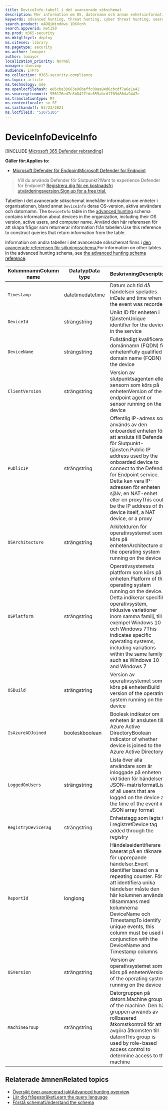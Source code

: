 ```yaml
---
title: DeviceInfo-tabell i det avancerade sökschemat
description: Mer information om OS, datornamn och annan enhetsinformation i tabellen DeviceInfo i det avancerade sökschemat
keywords: advanced hunting, threat hunting, cyber threat hunting, search, query, telemetry, schema reference, kusto, table, column, data type, description, deviceinfo, device, OS, platform, users, DeviceInfo
search.product: eADQiWindows 10XVcnh
search.appverid: met150
ms.prod: m365-security
ms.mktglfcycl: deploy
ms.sitesec: library
ms.pagetype: security
ms.author: lomayor
author: lomayor
localization_priority: Normal
manager: dansimp
audience: ITPro
ms.collection: M365-security-compliance
ms.topic: article
ms.technology: mde
ms.openlocfilehash: e86cba39663e96beffc00aa94d6cbcdf7a6e1e42
ms.sourcegitcommit: 956176ed7c8b8427fdc655abcd1709d86da9447e
ms.translationtype: MT
ms.contentlocale: sv-SE
ms.lasthandoff: 03/23/2021
ms.locfileid: "51075105"
---
```

# <a name="deviceinfo"></a><span data-ttu-id="492db-104">DeviceInfo</span><span class="sxs-lookup"><span data-stu-id="492db-104">DeviceInfo</span></span>

[!INCLUDE [Microsoft 365 Defender rebranding](../../includes/microsoft-defender.md)]

<span data-ttu-id="492db-105">**Gäller för:**</span><span class="sxs-lookup"><span data-stu-id="492db-105">**Applies to:**</span></span>
- [<span data-ttu-id="492db-106">Microsoft Defender för Endpoint</span><span class="sxs-lookup"><span data-stu-id="492db-106">Microsoft Defender for Endpoint</span></span>](https://go.microsoft.com/fwlink/p/?linkid=2154037)


><span data-ttu-id="492db-107">Vill du använda Defender för Slutpunkt?</span><span class="sxs-lookup"><span data-stu-id="492db-107">Want to experience Defender for Endpoint?</span></span> [<span data-ttu-id="492db-108">Registrera dig för en kostnadsfri utvärderingsversion.</span><span class="sxs-lookup"><span data-stu-id="492db-108">Sign up for a free trial.</span></span>](https://www.microsoft.com/microsoft-365/windows/microsoft-defender-atp?ocid=docs-wdatp-advancedhuntingref-abovefoldlink)

<span data-ttu-id="492db-109">Tabellen i det avancerade sökschemat innehåller information om enheter i organisationen, bland annat `DeviceInfo` deras OS-version, aktiva användare och datornamn. [](advanced-hunting-overview.md)</span><span class="sxs-lookup"><span data-stu-id="492db-109">The `DeviceInfo` table in the [advanced hunting](advanced-hunting-overview.md) schema contains information about devices in the organization, including their OS version, active users, and computer name.</span></span> <span data-ttu-id="492db-110">Använd den här referensen för att skapa frågor som returnerar information från tabellen.</span><span class="sxs-lookup"><span data-stu-id="492db-110">Use this reference to construct queries that return information from the table.</span></span>

<span data-ttu-id="492db-111">Information om andra tabeller i det avancerade sökschemat finns i [den avancerade referensen för sökningsschema.](advanced-hunting-schema-reference.md)</span><span class="sxs-lookup"><span data-stu-id="492db-111">For information on other tables in the advanced hunting schema, see [the advanced hunting schema reference](advanced-hunting-schema-reference.md).</span></span>

| <span data-ttu-id="492db-112">Kolumnnamn</span><span class="sxs-lookup"><span data-stu-id="492db-112">Column name</span></span> | <span data-ttu-id="492db-113">Datatyp</span><span class="sxs-lookup"><span data-stu-id="492db-113">Data type</span></span> | <span data-ttu-id="492db-114">Beskrivning</span><span class="sxs-lookup"><span data-stu-id="492db-114">Description</span></span> |
|-------------|-----------|-------------|
| `Timestamp` | <span data-ttu-id="492db-115">datetime</span><span class="sxs-lookup"><span data-stu-id="492db-115">datetime</span></span> | <span data-ttu-id="492db-116">Datum och tid då händelsen spelades in</span><span class="sxs-lookup"><span data-stu-id="492db-116">Date and time when the event was recorded</span></span> |
| `DeviceId` | <span data-ttu-id="492db-117">sträng</span><span class="sxs-lookup"><span data-stu-id="492db-117">string</span></span> | <span data-ttu-id="492db-118">Unikt ID för enheten i tjänsten</span><span class="sxs-lookup"><span data-stu-id="492db-118">Unique identifier for the device in the service</span></span> |
| `DeviceName` | <span data-ttu-id="492db-119">sträng</span><span class="sxs-lookup"><span data-stu-id="492db-119">string</span></span> | <span data-ttu-id="492db-120">Fullständigt kvalificerat domännamn (FQDN) för enheten</span><span class="sxs-lookup"><span data-stu-id="492db-120">Fully qualified domain name (FQDN) of the device</span></span> |
| `ClientVersion` | <span data-ttu-id="492db-121">sträng</span><span class="sxs-lookup"><span data-stu-id="492db-121">string</span></span> | <span data-ttu-id="492db-122">Version av slutpunktsagenten eller sensorn som körs på enheten</span><span class="sxs-lookup"><span data-stu-id="492db-122">Version of the endpoint agent or sensor running on the device</span></span> |
| `PublicIP` | <span data-ttu-id="492db-123">sträng</span><span class="sxs-lookup"><span data-stu-id="492db-123">string</span></span> | <span data-ttu-id="492db-124">Offentlig IP-adress som används av den onboarded enheten för att ansluta till Defender för Slutpunkt-tjänsten.</span><span class="sxs-lookup"><span data-stu-id="492db-124">Public IP address used by the onboarded device to connect to the Defender for Endpoint service.</span></span> <span data-ttu-id="492db-125">Detta kan vara IP-adressen för enheten själv, en NAT-enhet eller en proxy</span><span class="sxs-lookup"><span data-stu-id="492db-125">This could be the IP address of the device itself, a NAT device, or a proxy</span></span> |
| `OSArchitecture` | <span data-ttu-id="492db-126">sträng</span><span class="sxs-lookup"><span data-stu-id="492db-126">string</span></span> | <span data-ttu-id="492db-127">Arkitekturen för operativsystemet som körs på enheten</span><span class="sxs-lookup"><span data-stu-id="492db-127">Architecture of the operating system running on the device</span></span> |
| `OSPlatform` | <span data-ttu-id="492db-128">sträng</span><span class="sxs-lookup"><span data-stu-id="492db-128">string</span></span> | <span data-ttu-id="492db-129">Operativsystemets plattform som körs på enheten.</span><span class="sxs-lookup"><span data-stu-id="492db-129">Platform of the operating system running on the device.</span></span> <span data-ttu-id="492db-130">Detta indikerar specifika operativsystem, inklusive variationer inom samma familj, till exempel Windows 10 och Windows 7</span><span class="sxs-lookup"><span data-stu-id="492db-130">This indicates specific operating systems, including variations within the same family, such as Windows 10 and Windows 7</span></span> |
| `OSBuild` | <span data-ttu-id="492db-131">sträng</span><span class="sxs-lookup"><span data-stu-id="492db-131">string</span></span> | <span data-ttu-id="492db-132">Version av operativsystemet som körs på enheten</span><span class="sxs-lookup"><span data-stu-id="492db-132">Build version of the operating system running on the device</span></span> |
| `IsAzureADJoined` | <span data-ttu-id="492db-133">boolesk</span><span class="sxs-lookup"><span data-stu-id="492db-133">boolean</span></span> | <span data-ttu-id="492db-134">Boolesk indikator om enheten är ansluten till Azure Active Directory</span><span class="sxs-lookup"><span data-stu-id="492db-134">Boolean indicator of whether device is joined to the Azure Active Directory</span></span> |
| `LoggedOnUsers` | <span data-ttu-id="492db-135">sträng</span><span class="sxs-lookup"><span data-stu-id="492db-135">string</span></span> | <span data-ttu-id="492db-136">Lista över alla användare som är inloggade på enheten vid tiden för händelsen i JSON-matrisformat</span><span class="sxs-lookup"><span data-stu-id="492db-136">List of all users that are logged on the device at the time of the event in JSON array format</span></span> |
| `RegistryDeviceTag` | <span data-ttu-id="492db-137">sträng</span><span class="sxs-lookup"><span data-stu-id="492db-137">string</span></span> | <span data-ttu-id="492db-138">Enhetstagg som lagts till i registret</span><span class="sxs-lookup"><span data-stu-id="492db-138">Device tag added through the registry</span></span> |
| `ReportId` | <span data-ttu-id="492db-139">long</span><span class="sxs-lookup"><span data-stu-id="492db-139">long</span></span> | <span data-ttu-id="492db-140">Händelseidentifierare baserat på en räknare för upprepande händelser.</span><span class="sxs-lookup"><span data-stu-id="492db-140">Event identifier based on a repeating counter.</span></span> <span data-ttu-id="492db-141">För att identifiera unika händelser måste den här kolumnen användas tillsammans med kolumnerna DeviceName och Timestamp</span><span class="sxs-lookup"><span data-stu-id="492db-141">To identify unique events, this column must be used in conjunction with the DeviceName and Timestamp columns</span></span> |
| `OSVersion` | <span data-ttu-id="492db-142">sträng</span><span class="sxs-lookup"><span data-stu-id="492db-142">string</span></span> | <span data-ttu-id="492db-143">Version av operativsystemet som körs på enheten</span><span class="sxs-lookup"><span data-stu-id="492db-143">Version of the operating system running on the device</span></span> |
| `MachineGroup` | <span data-ttu-id="492db-144">sträng</span><span class="sxs-lookup"><span data-stu-id="492db-144">string</span></span> | <span data-ttu-id="492db-145">Datorgruppen på datorn.</span><span class="sxs-lookup"><span data-stu-id="492db-145">Machine group of the machine.</span></span> <span data-ttu-id="492db-146">Den här gruppen används av rollbaserad åtkomstkontroll för att avgöra åtkomsten till datorn</span><span class="sxs-lookup"><span data-stu-id="492db-146">This group is used by role-based access control to determine access to the machine</span></span> |

## <a name="related-topics"></a><span data-ttu-id="492db-147">Relaterade ämnen</span><span class="sxs-lookup"><span data-stu-id="492db-147">Related topics</span></span>
- [<span data-ttu-id="492db-148">Översikt över avancerad jakt</span><span class="sxs-lookup"><span data-stu-id="492db-148">Advanced hunting overview</span></span>](advanced-hunting-overview.md)
- [<span data-ttu-id="492db-149">Lär dig frågespråket</span><span class="sxs-lookup"><span data-stu-id="492db-149">Learn the query language</span></span>](advanced-hunting-query-language.md)
- [<span data-ttu-id="492db-150">Förstå schemat</span><span class="sxs-lookup"><span data-stu-id="492db-150">Understand the schema</span></span>](advanced-hunting-schema-reference.md)
